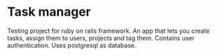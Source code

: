 # Task manager

Testing project for ruby on rails framework. An app that lets you create tasks, assign them to users, projects and tag them. Contains user authentication. Uses postgresql as database.

